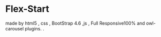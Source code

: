 # Flex-Start
made by html5 , css , BootStrap 4.6 ,js , Full Responsive100% and owl-carousel plugins. .
